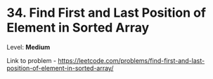 # 34. Find First and Last Position of Element in Sorted Array

Level: **Medium**

Link to problem - https://leetcode.com/problems/find-first-and-last-position-of-element-in-sorted-array/
